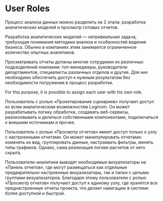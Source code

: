 # User Roles

Процесс анализа данных можно разделить на 2 этапа: разработка аналитических моделей и просмотр готовых отчетов.

Разработка аналитических моделей — нетривиальная задача, требующая понимания методики анализа и особенностей ведения бизнеса. Обычно в компаниях этим занимается ограниченное количество опытных аналитиков.

Просматривать отчеты должны многие сотрудники из различных подразделений компании: топ-менеджеры, руководители департаментов, специалисты различных отделов и другие. Для них необходимо обеспечить доступ к нужным результатам без необходимости погружения в процесс разработки.

For this purpose, it is possible to assign each user with his own role.

Пользователь с ролью «Проектирование сценариев» получает доступ ко всем аналитическим возможностям Loginom. Он может разрабатывать логику обработки, создавать веб-сервисы, реализовывать и делиться собственными компонентами, подключаться к внешним источникам и прочее.

Пользователь с ролью «Просмотр отчетов» имеет доступ только к узлу с настроенными отчетами. Он может манипулировать отчетами: изменять их вид, группировать данные, настраивать фильтры, менять типы графиков. Однако, сама реализация логики расчетов от него скрыта.

Пользователи-аналитики выводят необходимые визуализаторы на «Панель отчетов», где могут размещаться как отдельные предварительно настроенные визуализаторы, так и папки с целыми группами визуализаторов. Благодаря этому пользователи с ролью «Просмотр отчетов» получают доступ к единому узлу, где хранятся все преднастроенные отчеты проекта, что делает навигацию в системе более доступной и быстрой.